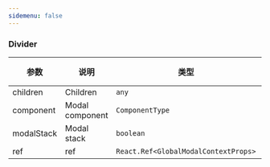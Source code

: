 ```yaml
---
sidemenu: false
---
```


### Divider

| 参数	|说明	|类型	|默认值
| --- | --- | --- | ---
| children | Children	 | `any` |
| component | Modal component	 | `ComponentType` |
| modalStack | Modal stack	 | `boolean` | false
| ref | ref | `React.Ref<GlobalModalContextProps>` |
